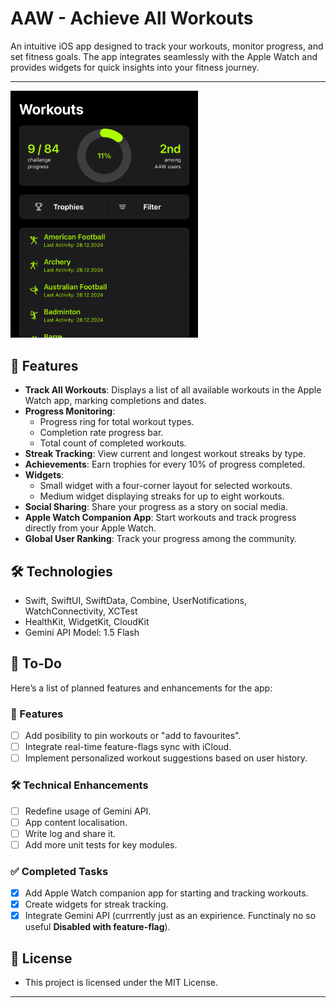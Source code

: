 # AAW - Achieve All Workouts

An intuitive iOS app designed to track your workouts, monitor progress, and set fitness goals. The app integrates seamlessly with the Apple Watch and provides widgets for quick insights into your fitness journey.

---
<p>
  <img src="preview.png" alt="Home Screen" width="300">
</p>

## 📱 Features

- **Track All Workouts**: Displays a list of all available workouts in the Apple Watch app, marking completions and dates.
- **Progress Monitoring**:
  - Progress ring for total workout types.
  - Completion rate progress bar.
  - Total count of completed workouts.
- **Streak Tracking**: View current and longest workout streaks by type.
- **Achievements**: Earn trophies for every 10% of progress completed.
- **Widgets**: 
  - Small widget with a four-corner layout for selected workouts.
  - Medium widget displaying streaks for up to eight workouts.
- **Social Sharing**: Share your progress as a story on social media.
- **Apple Watch Companion App**: Start workouts and track progress directly from your Apple Watch.
- **Global User Ranking**: Track your progress among the community.

## 🛠️ Technologies

- Swift, SwiftUI, SwiftData, Combine, UserNotifications, WatchConnectivity, XCTest
- HealthKit, WidgetKit, CloudKit
- Gemini API Model: 1.5 Flash

## 📝 To-Do

Here’s a list of planned features and enhancements for the app:

### 🚀 Features
- [ ] Add posibility to pin workouts or "add to favourites".
- [ ] Integrate real-time feature-flags sync with iCloud.
- [ ] Implement personalized workout suggestions based on user history.

### 🛠️ Technical Enhancements
- [ ] Redefine usage of Gemini API.
- [ ] App content localisation.
- [ ] Write log and share it.
- [ ] Add more unit tests for key modules.

### ✅ Completed Tasks
- [x] Add Apple Watch companion app for starting and tracking workouts.
- [x] Create widgets for streak tracking.
- [x] Integrate Gemini API (currrently just as an expirience. Functinaly no so useful **Disabled with feature-flag**).
  
## 📃 License

- This project is licensed under the MIT License.
---
